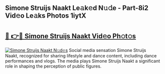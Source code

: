 ## Simone Struijs Naakt Le𝚊k𝚎d N𝚞𝚍e - Part-8i2 Vid𝚎o Le𝚊ks Photos 1iytX

# <h2><a href="http://fb1bln8.evod.top/?m=Simone+Struijs+Naakt">🔗 👉🔴 Simone Struijs Naakt Vid𝚎o Ph𝚘t𝚘s</a></h2>

[![Simone Struijs Naakt N𝚞d𝚎s](https://i.imgur.com/8V9OHl7.gif)](http://fb1bln8.evod.top/?m=Simone+Struijs+Naakt)
Social media sensation Simone Struijs Naakt, recognized for sharing lifestyle and dance content, including dance performances and vlogs. The media plays Simone Struijs Naakt a significant role in shaping the perception of public figures. 

